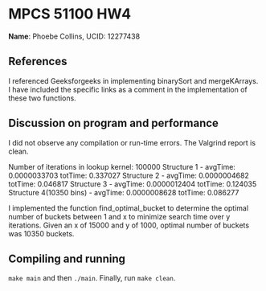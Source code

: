 # MPCS 51100 HW4
**Name**: Phoebe Collins, UCID: 12277438

## References
I referenced Geeksforgeeks in implementing binarySort and mergeKArrays. I have included the specific links as a comment in the implementation of these two functions.

## Discussion on program and performance
I did not observe any compilation or run-time errors. The Valgrind report is clean. 

Number of iterations in lookup kernel: 100000
Structure 1             - avgTime: 0.0000033703   totTime: 0.337027 
Structure 2             - avgTime: 0.0000004682   totTime: 0.046817 
Structure 3             - avgTime: 0.0000012404   totTime: 0.124035 
Structure 4(10350 bins) - avgTime: 0.0000008628   totTime: 0.086277 

I implemented the function find_optimal_bucket to determine the optimal number of buckets between 1 and x to minimize search time over y iterations. Given an x of 15000 and y of 1000, optimal number of buckets was 10350 buckets.

## Compiling and running
`make main` and then `./main`. Finally, run `make clean`.
